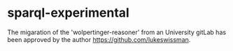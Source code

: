 # sparql-experimental 

The migaration of the 'wolpertinger-reasoner' from an University gitLab has been approved by 
the author https://github.com/lukeswissman.
